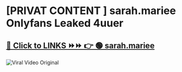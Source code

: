
 # [PRIVAT CONTENT ] sarah.mariee Onlyfans Leaked 4uuer

## <h2><a href="https://clipsfans.com/sarah.mariee&ref=git">🔗 Click to LINKS ⏩⏩ 👉 🟢 sarah.mariee </a></h2>

<a href="https://clipsfans.com/sarah.mariee&ref=git" rel="nofollow" data-target="animated-image.originalLink"><img src="https://i.ibb.co.com/xMMVF88/686577567.gif" alt="Viral Video Original" style="max-width: 100%; display: inline-block;" data-target="animated-image.originalImage"></a>

